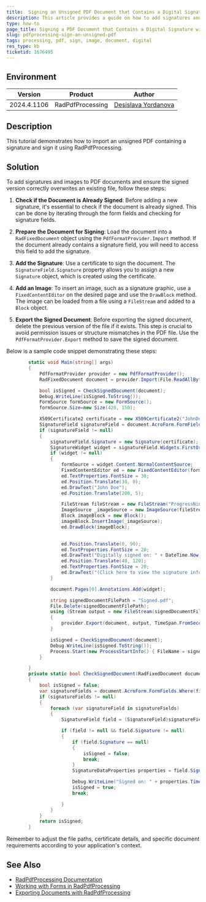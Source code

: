 ```yaml
---
title:  Signing an Unsigned PDF Document that Contains a Digital Signature with RadPdfProcessing
description: This article provides a guide on how to add signatures and images to PDF documents programmatically using RadPdfProcessing.
type: how-to
page_title: Signing a PDF Document that Contains a Digital Signature with RadPdfProcessing
slug: pdfprocessing-sign-an-unsigned-pdf
tags: processing, pdf, sign, image, document, digital
res_type: kb
ticketid: 1676495
---
```


## Environment

| Version | Product | Author | 
| ---- | ---- | ---- | 
| 2024.4.1106| RadPdfProcessing |[Desislava Yordanova](https://www.telerik.com/blogs/author/desislava-yordanova)| 

## Description

This tutorial demonstrates how to import an unsigned PDF containing a signature and sign it using RadPdfProcessing.

## Solution
To add signatures and images to PDF documents and ensure the signed version correctly overwrites an existing file, follow these steps:

1. **Check if the Document is Already Signed**: Before adding a new signature, it's essential to check if the document is already signed. This can be done by iterating through the form fields and checking for signature fields.

2. **Prepare the Document for Signing**: Load the document into a `RadFixedDocument` object using the `PdfFormatProvider.Import` method. If the document already contains a signature field, you will need to access this field to add the signature.

3. **Add the Signature**: Use a certificate to sign the document. The `SignatureField.Signature` property allows you to assign a new `Signature` object, which is created using the certificate.

4. **Add an Image**: To insert an image, such as a signature graphic, use a `FixedContentEditor` on the desired page and use the `DrawBlock` method. The image can be loaded from a file using a `FileStream` and added to a `Block` object.

5. **Export the Signed Document**: Before exporting the signed document, delete the previous version of the file if it exists. This step is crucial to avoid permission issues or structure mismatches in the PDF file. Use the `PdfFormatProvider.Export` method to save the signed document.

Below is a sample code snippet demonstrating these steps:

```csharp
        static void Main(string[] args)
        {
            PdfFormatProvider provider = new PdfFormatProvider();
            RadFixedDocument document = provider.Import(File.ReadAllBytes("unsigned.pdf"), TimeSpan.FromSeconds(10));

            bool isSigned = CheckSignedDocument(document);
            Debug.WriteLine(isSigned.ToString());
            FormSource formSource = new FormSource();
            formSource.Size=new Size(420, 150);

            X509Certificate2 certificate = new X509Certificate2("JohnDoe.pfx", "johndoe");
            SignatureField signatureField = document.AcroForm.FormFields.Where(f => f.FieldType == FormFieldType.Signature).FirstOrDefault() as SignatureField;
            if (signatureField != null)
            {
                signatureField.Signature = new Signature(certificate);
                SignatureWidget widget = signatureField.Widgets.FirstOrDefault();
                if (widget != null)
                {
                    formSource = widget.Content.NormalContentSource;
                    FixedContentEditor ed = new FixedContentEditor(formSource);
                    ed.TextProperties.FontSize = 30;
                    ed.Position.Translate(30, 0);
                    ed.DrawText("John Doe");
                    ed.Position.Translate(200, 5);

                    FileStream fileStream = new FileStream("ProgressNinjas.png", FileMode.Open);
                    ImageSource _imageSource = new ImageSource(fileStream);
                    Block imageBlock = new Block();
                    imageBlock.InsertImage(_imageSource);
                    ed.DrawBlock(imageBlock);
                    

                    ed.Position.Translate(0, 90);
                    ed.TextProperties.FontSize = 20;
                    ed.DrawText("Digitally signed on: " + DateTime.Now.ToString());
                    ed.Position.Translate(40, 120);
                    ed.TextProperties.FontSize = 20;
                    ed.DrawText("(Click here to view the signature info)");
                }

                document.Pages[0].Annotations.Add(widget);

                string signedDocumentFilePath = "Signed.pdf";
                File.Delete(signedDocumentFilePath);
                using (Stream output = new FileStream(signedDocumentFilePath, FileMode.OpenOrCreate, FileAccess.ReadWrite))
                {
                    provider.Export(document, output, TimeSpan.FromSeconds(10));
                }

                isSigned = CheckSignedDocument(document);
                Debug.WriteLine(isSigned.ToString());
                Process.Start(new ProcessStartInfo() { FileName = signedDocumentFilePath, UseShellExecute = true });
            }

        }
        private static bool CheckSignedDocument(RadFixedDocument document)
        {
            bool isSigned = false;
            var signatureFields = document.AcroForm.FormFields.Where(field => field.FieldType == FormFieldType.Signature).ToList();
            if (signatureFields != null)
            {
                foreach (var signatureField in signatureFields)
                {
                    SignatureField field = (SignatureField)signatureField;

                    if (field != null && field.Signature != null)
                    {
                        if (field.Signature == null)
                        {
                            isSigned = false;
                            break;
                        }
                        SignatureDataProperties properties = field.Signature.Properties;

                        Debug.WriteLine("Signed on: " + properties.TimeOfSigning.ToString());
                        isSigned = true;
                        break;

                    }
                }
            }
            return isSigned;
        }
```

Remember to adjust the file paths, certificate details, and specific document requirements according to your application's context.

## See Also
- [RadPdfProcessing Documentation](https://docs.telerik.com/devtools/document-processing/libraries/radpdfprocessing/overview)
- [Working with Forms in RadPdfProcessing](https://docs.telerik.com/devtools/document-processing/libraries/radpdfprocessing/model/form-fields)
- [Exporting Documents with RadPdfProcessing](https://docs.telerik.com/devtools/document-processing/libraries/radpdfprocessing/formats-and-conversion/pdf/pdfformatprovider/export)
